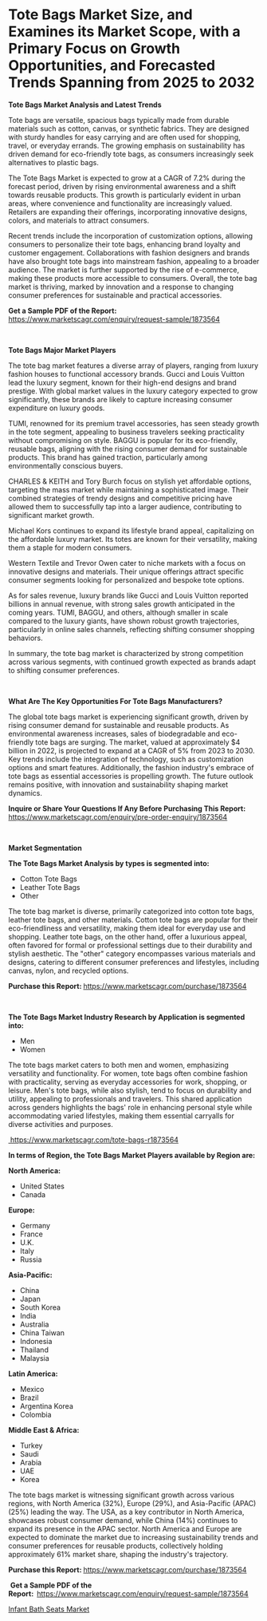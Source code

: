 <p><h1>Tote Bags Market Size, and Examines its Market Scope, with a Primary Focus on Growth Opportunities, and Forecasted Trends Spanning from 2025 to 2032</h1></p><p><strong>Tote Bags Market Analysis and Latest Trends</strong></p>
<p><p>Tote bags are versatile, spacious bags typically made from durable materials such as cotton, canvas, or synthetic fabrics. They are designed with sturdy handles for easy carrying and are often used for shopping, travel, or everyday errands. The growing emphasis on sustainability has driven demand for eco-friendly tote bags, as consumers increasingly seek alternatives to plastic bags.</p><p>The Tote Bags Market is expected to grow at a CAGR of 7.2% during the forecast period, driven by rising environmental awareness and a shift towards reusable products. This growth is particularly evident in urban areas, where convenience and functionality are increasingly valued. Retailers are expanding their offerings, incorporating innovative designs, colors, and materials to attract consumers. </p><p>Recent trends include the incorporation of customization options, allowing consumers to personalize their tote bags, enhancing brand loyalty and customer engagement. Collaborations with fashion designers and brands have also brought tote bags into mainstream fashion, appealing to a broader audience. The market is further supported by the rise of e-commerce, making these products more accessible to consumers. Overall, the tote bag market is thriving, marked by innovation and a response to changing consumer preferences for sustainable and practical accessories.</p></p>
<p><strong>Get a Sample PDF of the Report:&nbsp;</strong> <a href="https://www.marketscagr.com/enquiry/request-sample/1873564?utm_campaign=1836&utm_medium=2&utm_source=Github&utm_content=ia&utm_term=05022025&utm_id=tote-bags">https://www.marketscagr.com/enquiry/request-sample/1873564</a></p>
<p>&nbsp;</p>
<p><strong>Tote Bags Major Market Players</strong></p>
<p><p>The tote bag market features a diverse array of players, ranging from luxury fashion houses to functional accessory brands. Gucci and Louis Vuitton lead the luxury segment, known for their high-end designs and brand prestige. With global market values in the luxury category expected to grow significantly, these brands are likely to capture increasing consumer expenditure on luxury goods.</p><p>TUMI, renowned for its premium travel accessories, has seen steady growth in the tote segment, appealing to business travelers seeking practicality without compromising on style. BAGGU is popular for its eco-friendly, reusable bags, aligning with the rising consumer demand for sustainable products. This brand has gained traction, particularly among environmentally conscious buyers.</p><p>CHARLES & KEITH and Tory Burch focus on stylish yet affordable options, targeting the mass market while maintaining a sophisticated image. Their combined strategies of trendy designs and competitive pricing have allowed them to successfully tap into a larger audience, contributing to significant market growth.</p><p>Michael Kors continues to expand its lifestyle brand appeal, capitalizing on the affordable luxury market. Its totes are known for their versatility, making them a staple for modern consumers.</p><p>Western Textile and Trevor Owen cater to niche markets with a focus on innovative designs and materials. Their unique offerings attract specific consumer segments looking for personalized and bespoke tote options.</p><p>As for sales revenue, luxury brands like Gucci and Louis Vuitton reported billions in annual revenue, with strong sales growth anticipated in the coming years. TUMI, BAGGU, and others, although smaller in scale compared to the luxury giants, have shown robust growth trajectories, particularly in online sales channels, reflecting shifting consumer shopping behaviors.</p><p>In summary, the tote bag market is characterized by strong competition across various segments, with continued growth expected as brands adapt to shifting consumer preferences.</p></p>
<p>&nbsp;</p>
<p><strong>What Are The Key Opportunities For Tote Bags Manufacturers?</strong></p>
<p><p>The global tote bags market is experiencing significant growth, driven by rising consumer demand for sustainable and reusable products. As environmental awareness increases, sales of biodegradable and eco-friendly tote bags are surging. The market, valued at approximately $4 billion in 2022, is projected to expand at a CAGR of 5% from 2023 to 2030. Key trends include the integration of technology, such as customization options and smart features. Additionally, the fashion industry's embrace of tote bags as essential accessories is propelling growth. The future outlook remains positive, with innovation and sustainability shaping market dynamics.</p></p>
<p><strong>Inquire or Share Your Questions If Any Before Purchasing This Report:</strong> <a href="https://www.marketscagr.com/enquiry/pre-order-enquiry/1873564?utm_campaign=1836&utm_medium=2&utm_source=Github&utm_content=ia&utm_term=05022025&utm_id=tote-bags">https://www.marketscagr.com/enquiry/pre-order-enquiry/1873564</a></p>
<p>&nbsp;</p>
<p><strong>Market Segmentation</strong></p>
<p><strong>The Tote Bags Market Analysis by types is segmented into:</strong></p>
<p><ul><li>Cotton Tote Bags</li><li>Leather Tote Bags</li><li>Other</li></ul></p>
<p><p>The tote bag market is diverse, primarily categorized into cotton tote bags, leather tote bags, and other materials. Cotton tote bags are popular for their eco-friendliness and versatility, making them ideal for everyday use and shopping. Leather tote bags, on the other hand, offer a luxurious appeal, often favored for formal or professional settings due to their durability and stylish aesthetic. The "other" category encompasses various materials and designs, catering to different consumer preferences and lifestyles, including canvas, nylon, and recycled options.</p></p>
<p><strong>Purchase this Report:&nbsp;</strong><a href="https://www.marketscagr.com/purchase/1873564?utm_campaign=1836&utm_medium=2&utm_source=Github&utm_content=ia&utm_term=05022025&utm_id=tote-bags">https://www.marketscagr.com/purchase/1873564</a></p>
<p>&nbsp;</p>
<p><strong>The Tote Bags Market Industry Research by Application is segmented into:</strong></p>
<p><ul><li>Men</li><li>Women</li></ul></p>
<p><p>The tote bags market caters to both men and women, emphasizing versatility and functionality. For women, tote bags often combine fashion with practicality, serving as everyday accessories for work, shopping, or leisure. Men's tote bags, while also stylish, tend to focus on durability and utility, appealing to professionals and travelers. This shared application across genders highlights the bags' role in enhancing personal style while accommodating varied lifestyles, making them essential carryalls for diverse activities and purposes.</p></p>
<p><a href="https://www.marketscagr.com/tote-bags-r1873564?utm_campaign=1836&utm_medium=2&utm_source=Github&utm_content=ia&utm_term=05022025&utm_id=tote-bags">&nbsp;https://www.marketscagr.com/tote-bags-r1873564</a></p>
<p><strong>In terms of Region, the Tote Bags Market Players available by Region are:</strong></p>
<p>
    <p> <strong> North America: </strong>
        <ul>
            <li>United States</li>
            <li>Canada</li>
        </ul>
        </p> 
    <p> <strong> Europe: </strong>
        <ul>
            <li>Germany</li>
            <li>France</li>
            <li>U.K.</li>
            <li>Italy</li>
            <li>Russia</li>
        </ul>
        </p> 
    <p> <strong> Asia-Pacific: </strong>
        <ul>
            <li>China</li>
            <li>Japan</li>
            <li>South Korea</li>
            <li>India</li>
            <li>Australia</li>
            <li>China Taiwan</li>
            <li>Indonesia</li>
            <li>Thailand</li>
            <li>Malaysia</li>
        </ul>
        </p> 
    <p> <strong> Latin America: </strong>
        <ul>
            <li>Mexico</li>
            <li>Brazil</li>
            <li>Argentina Korea</li>
            <li>Colombia</li>
        </ul>
        </p> 
    <p> <strong> Middle East & Africa: </strong>
        <ul>
            <li>Turkey</li>
            <li>Saudi</li>
            <li>Arabia</li>
            <li>UAE</li>
            <li>Korea</li>
        </ul>
    </p>
    </p>
<p><p>The tote bags market is witnessing significant growth across various regions, with North America (32%), Europe (29%), and Asia-Pacific (APAC) (25%) leading the way. The USA, as a key contributor in North America, showcases robust consumer demand, while China (14%) continues to expand its presence in the APAC sector. North America and Europe are expected to dominate the market due to increasing sustainability trends and consumer preferences for reusable products, collectively holding approximately 61% market share, shaping the industry's trajectory.</p></p>
<p><strong>Purchase this Report: </strong><a href="https://www.marketscagr.com/purchase/1873564?utm_campaign=1836&utm_medium=2&utm_source=Github&utm_content=ia&utm_term=05022025&utm_id=tote-bags">https://www.marketscagr.com/purchase/1873564</a></p>
<p>&nbsp;<strong>Get a Sample PDF of the Report:&nbsp;&nbsp;</strong><a href="https://www.marketscagr.com/enquiry/request-sample/1873564?utm_campaign=1836&utm_medium=2&utm_source=Github&utm_content=ia&utm_term=05022025&utm_id=tote-bags">https://www.marketscagr.com/enquiry/request-sample/1873564</a></p>
<p><strong></strong></p>
<p><p><a href="https://github.com/guneycigdem35/Market-Research-Report-List-5/blob/main/infant-bath-seats-market.md?utm_campaign=1836&utm_medium=2&utm_source=Github&utm_content=ia&utm_term=05022025&utm_id=tote-bags">Infant Bath Seats Market</a></p></p>